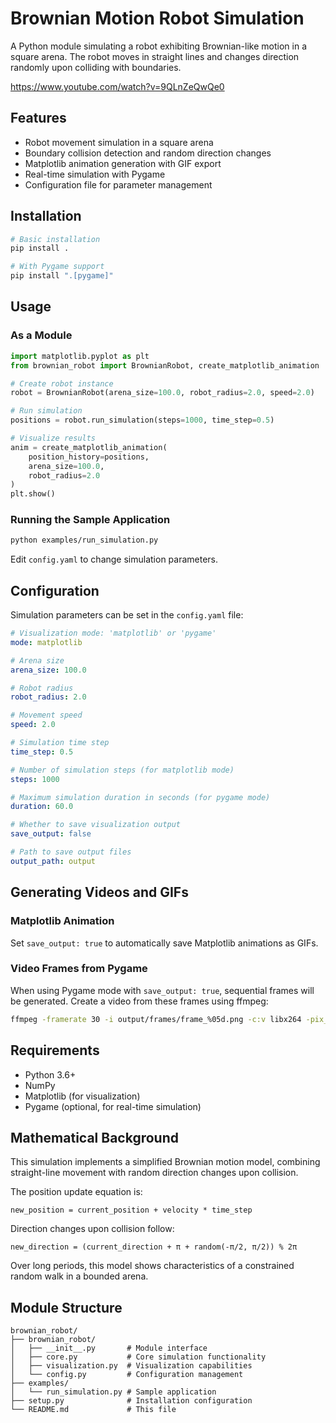 # Brownian Motion Robot Simulation

A Python module simulating a robot exhibiting Brownian-like motion in a square arena. The robot moves in straight lines and changes direction randomly upon colliding with boundaries.

https://www.youtube.com/watch?v=9QLnZeQwQe0

## Features

- Robot movement simulation in a square arena
- Boundary collision detection and random direction changes
- Matplotlib animation generation with GIF export
- Real-time simulation with Pygame
- Configuration file for parameter management

## Installation

```bash
# Basic installation
pip install .

# With Pygame support
pip install ".[pygame]"
```

## Usage

### As a Module

```python
import matplotlib.pyplot as plt
from brownian_robot import BrownianRobot, create_matplotlib_animation

# Create robot instance
robot = BrownianRobot(arena_size=100.0, robot_radius=2.0, speed=2.0)

# Run simulation
positions = robot.run_simulation(steps=1000, time_step=0.5)

# Visualize results
anim = create_matplotlib_animation(
    position_history=positions,
    arena_size=100.0,
    robot_radius=2.0
)
plt.show()
```

### Running the Sample Application

```bash
python examples/run_simulation.py
```

Edit `config.yaml` to change simulation parameters.

## Configuration

Simulation parameters can be set in the `config.yaml` file:

```yaml
# Visualization mode: 'matplotlib' or 'pygame'
mode: matplotlib

# Arena size
arena_size: 100.0

# Robot radius
robot_radius: 2.0

# Movement speed
speed: 2.0

# Simulation time step
time_step: 0.5

# Number of simulation steps (for matplotlib mode)
steps: 1000

# Maximum simulation duration in seconds (for pygame mode)
duration: 60.0

# Whether to save visualization output
save_output: false

# Path to save output files
output_path: output
```

## Generating Videos and GIFs

### Matplotlib Animation

Set `save_output: true` to automatically save Matplotlib animations as GIFs.

### Video Frames from Pygame

When using Pygame mode with `save_output: true`, sequential frames will be generated. Create a video from these frames using ffmpeg:

```bash
ffmpeg -framerate 30 -i output/frames/frame_%05d.png -c:v libx264 -pix_fmt yuv420p output.mp4
```

## Requirements

- Python 3.6+
- NumPy
- Matplotlib (for visualization)
- Pygame (optional, for real-time simulation)

## Mathematical Background

This simulation implements a simplified Brownian motion model, combining straight-line movement with random direction changes upon collision.

The position update equation is:

```
new_position = current_position + velocity * time_step
```

Direction changes upon collision follow:

```
new_direction = (current_direction + π + random(-π/2, π/2)) % 2π
```

Over long periods, this model shows characteristics of a constrained random walk in a bounded arena.

## Module Structure

```
brownian_robot/
├── brownian_robot/
│   ├── __init__.py       # Module interface
│   ├── core.py           # Core simulation functionality
│   ├── visualization.py  # Visualization capabilities
│   └── config.py         # Configuration management
├── examples/
│   └── run_simulation.py # Sample application
├── setup.py              # Installation configuration
└── README.md             # This file
```

